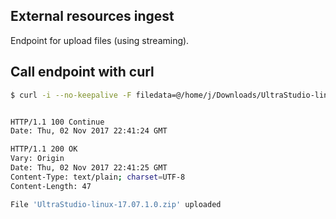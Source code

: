 
## External resources ingest

Endpoint for upload files (using streaming).



## Call endpoint with curl

```bash
$ curl -i --no-keepalive -F filedata=@/home/j/Downloads/UltraStudio-linux-17.07.1.0.zip  --header "filename: UltraStudio-linux-17.07.1.0.zip" http://127.0.1.1:9000/api/v1/files/upload


HTTP/1.1 100 Continue
Date: Thu, 02 Nov 2017 22:41:24 GMT

HTTP/1.1 200 OK
Vary: Origin
Date: Thu, 02 Nov 2017 22:41:25 GMT
Content-Type: text/plain; charset=UTF-8
Content-Length: 47

File 'UltraStudio-linux-17.07.1.0.zip' uploaded
```
